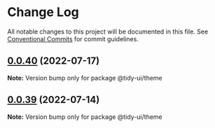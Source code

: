 # Change Log

All notable changes to this project will be documented in this file.
See [Conventional Commits](https://conventionalcommits.org) for commit guidelines.

## [0.0.40](https://github.com/badatt/tidy-ui/compare/v0.0.39...v0.0.40) (2022-07-17)

**Note:** Version bump only for package @tidy-ui/theme





## [0.0.39](https://github.com/badatt/tidy-ui/compare/v0.0.38...v0.0.39) (2022-07-14)

**Note:** Version bump only for package @tidy-ui/theme
